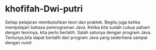 # khofifah-Dwi-putri
Setiap pelajaran membutuhkan teori dan praktek. Begitu juga ketika mempelajari bahasa pemrograman Java. Ketika kita sudah cukup paham dengan teorinya, kita perlu berlatih. Salah satunya dengan program Java.  Tentunya,kita dapat berlatih dari program Java yang sederhana sampai dengan rumit
